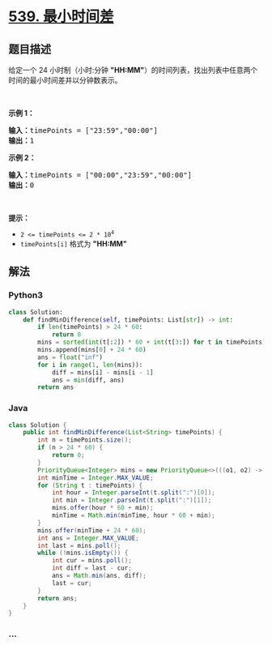 # [539. 最小时间差](https://leetcode-cn.com/problems/minimum-time-difference)



## 题目描述

<!-- 这里写题目描述 -->

<p>给定一个 24 小时制（小时:分钟 <strong>"HH:MM"</strong>）的时间列表，找出列表中任意两个时间的最小时间差并以分钟数表示。</p>

<p> </p>

<p><strong>示例 1：</strong></p>

<pre>
<strong>输入：</strong>timePoints = ["23:59","00:00"]
<strong>输出：</strong>1
</pre>

<p><strong>示例 2：</strong></p>

<pre>
<strong>输入：</strong>timePoints = ["00:00","23:59","00:00"]
<strong>输出：</strong>0
</pre>

<p> </p>

<p><strong>提示：</strong></p>

<ul>
	<li><code>2 <= timePoints <= 2 * 10<sup>4</sup></code></li>
	<li><code>timePoints[i]</code> 格式为 <strong>"HH:MM"</strong></li>
</ul>


## 解法

<!-- 这里可写通用的实现逻辑 -->

<!-- tabs:start -->

### **Python3**

<!-- 这里可写当前语言的特殊实现逻辑 -->

```python
class Solution:
    def findMinDifference(self, timePoints: List[str]) -> int: 
        if len(timePoints) > 24 * 60:
            return 0
        mins = sorted(int(t[:2]) * 60 + int(t[3:]) for t in timePoints)
        mins.append(mins[0] + 24 * 60)
        ans = float("inf")
        for i in range(1, len(mins)):
            diff = mins[i] - mins[i - 1]
            ans = min(diff, ans)
        return ans
```

### **Java**

<!-- 这里可写当前语言的特殊实现逻辑 -->

```java
class Solution {
    public int findMinDifference(List<String> timePoints) {
        int n = timePoints.size();
        if (n > 24 * 60) {
            return 0;
        }
        PriorityQueue<Integer> mins = new PriorityQueue<>(((o1, o2) -> o2 - o1));
        int minTime = Integer.MAX_VALUE;
        for (String t : timePoints) {
            int hour = Integer.parseInt(t.split(":")[0]);
            int min = Integer.parseInt(t.split(":")[1]);
            mins.offer(hour * 60 + min);
            minTime = Math.min(minTime, hour * 60 + min);
        }
        mins.offer(minTime + 24 * 60);
        int ans = Integer.MAX_VALUE;
        int last = mins.poll();
        while (!mins.isEmpty()) {
            int cur = mins.poll();
            int diff = last - cur;
            ans = Math.min(ans, diff);
            last = cur;
        }
        return ans;
    }
}
```

### **...**

```

```

<!-- tabs:end -->
